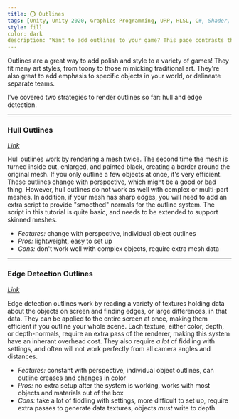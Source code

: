 ```yaml
---
title: ⭕ Outlines
tags: [Unity, Unity 2020, Graphics Programming, URP, HLSL, C#, Shader, Renderer Feature, Outlines, Meta, Video]
style: fill
color: dark 
description: "Want to add outlines to your game? This page contrasts the various techniques I've covered so far."
---
```


Outlines are a great way to add polish and style to a variety of games! They fit many art styles, from toony to those mimicking traditional art. They're also great to add emphasis to specific objects in your world, or delineate separate teams.

I've covered two strategies to render outlines so far: hull and edge detection.

***

### Hull Outlines
*[Link](hull-outlines)*

Hull outlines work by rendering a mesh twice. The second time the mesh is turned inside out, enlarged, and painted black, creating a border around the original mesh. If you only outline a few objects at once, it's very efficient. These outlines change with perspective, which might be a good or bad thing. However, hull outlines do not work as well with complex or multi-part meshes. In addition, if your mesh has sharp edges, you will need to add an extra script to provide "smoothed" normals for the outline system. The script in this tutorial is quite basic, and needs to be extended to support skinned meshes.

- *Features:* change with perspective, individual object outlines
- *Pros:* lightweight, easy to set up
- *Cons:* don't work well with complex objects, require extra mesh data

***

### Edge Detection Outlines
*[Link](edge-detect-outlines)*

Edge detection outlines work by reading a variety of textures holding data about the objects on screen and finding edges, or large differences, in that data. They can be applied to the entire screen at once, making them efficient if you outline your whole scene. Each texture, either color, depth, or depth-normals, require an extra pass of the renderer, making this system have an inherant overhead cost. They also require *a lot* of fiddling with settings, and often will not work perfectly from all camera angles and distances.

- *Features:* constant with perspective, individual object outlines, can outline creases and changes in color
- *Pros:* no extra setup after the system is working, works with most objects and materials out of the box
- *Cons:* take a lot of fiddling with settings, more difficult to set up, require extra passes to generate data textures, objects *must* write to depth